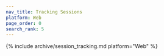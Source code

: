 ```yaml
---
nav_title: Tracking Sessions
platform: Web
page_order: 0
search_rank: 5
---
```

{% include archive/session_tracking.md platform="Web" %}
